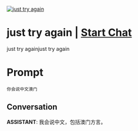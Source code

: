 
[![just try again](https://flow-prompt-covers.s3.us-west-1.amazonaws.com/icon/abstract/abs_1.png)](https://gptcall.net/chat.html?data=%7B%22contact%22%3A%7B%22id%22%3A%22NuD7tNI_3aPt8kznWLXbk%22%2C%22flow%22%3Atrue%7D%7D)
# just try again | [Start Chat](https://gptcall.net/chat.html?data=%7B%22contact%22%3A%7B%22id%22%3A%22NuD7tNI_3aPt8kznWLXbk%22%2C%22flow%22%3Atrue%7D%7D)
just try againjust try again

# Prompt

```
你会说中文澳门
```

## Conversation

**ASSISTANT**: 我会说中文，包括澳门方言。


